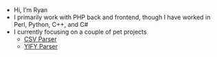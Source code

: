 - Hi, I’m Ryan
- I primarily work with PHP back and frontend, though I have worked in Perl, Python, C++, and C#
- I currently focusing on a couple of pet projects
  - [CSV Parser](https://github.com/godsgood33/csv-parser)
  - [YIFY Parser](https://github.com/godsgood33/yts-parser)
